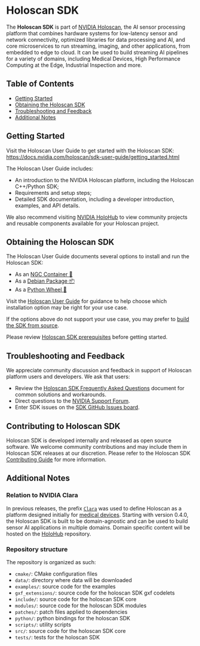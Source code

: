 # Holoscan SDK

The **Holoscan SDK** is part of [NVIDIA Holoscan](https://developer.nvidia.com/holoscan-sdk), the AI sensor processing platform that combines hardware systems for low-latency sensor and network connectivity, optimized libraries for data processing and AI, and core microservices to run streaming, imaging, and other applications, from embedded to edge to cloud. It can be used to build streaming AI pipelines for a variety of domains, including Medical Devices, High Performance Computing at the Edge, Industrial Inspection and more.

## Table of Contents

- [Getting Started](#getting-started)
- [Obtaining the Holoscan SDK](#obtaining-the-holoscan-sdk)
- [Troubleshooting and Feedback](#troubleshooting-and-feedback)
- [Additional Notes](#additional-notes)

## Getting Started

Visit the Holoscan User Guide to get started with the Holoscan SDK: <https://docs.nvidia.com/holoscan/sdk-user-guide/getting_started.html>

The Holoscan User Guide includes:
- An introduction to the NVIDIA Holoscan platform, including the Holoscan C++/Python SDK;
- Requirements and setup steps;
- Detailed SDK documentation, including a developer introduction, examples, and API details.

We also recommend visiting [NVIDIA HoloHub](https://nvidia-holoscan.github.io/holohub/) to view
community projects and reusable components available for your Holoscan project.

## Obtaining the Holoscan SDK

The Holoscan User Guide documents several options to install and run the Holoscan SDK:

- As an [NGC Container 🐋](https://docs.nvidia.com/holoscan/sdk-user-guide/sdk_installation.html#sd-tab-item-2)
- As a [Debian Package 📦️](https://docs.nvidia.com/holoscan/sdk-user-guide/sdk_installation.html#sd-tab-item-3)
- As a [Python Wheel 🐍](https://docs.nvidia.com/holoscan/sdk-user-guide/sdk_installation.html#sd-tab-item-4)

Visit the [Holoscan User Guide](https://docs.nvidia.com/holoscan/sdk-user-guide/sdk_installation.html#not-sure-what-to-choose) for
guidance to help choose which installation option may be right for your use case.

If the options above do not support your use case, you may prefer to [build the SDK from source](./DEVELOP.md).

Please review [Holoscan SDK prerequisites](https://docs.nvidia.com/holoscan/sdk-user-guide/sdk_installation.html#prerequisites)
before getting started.

## Troubleshooting and Feedback

We appreciate community discussion and feedback in support of Holoscan platform users and developers. We ask that users:
- Review the [Holoscan SDK Frequently Asked Questions](FAQ.md) document for common solutions and workarounds.
- Direct questions to the [NVIDIA Support Forum](https://forums.developer.nvidia.com/c/healthcare/holoscan-sdk/320/all).
- Enter SDK issues on the [SDK GitHub Issues board](https://github.com/nvidia-holoscan/holoscan-sdk/issues).

## Contributing to Holoscan SDK

Holoscan SDK is developed internally and released as open source software. We welcome community contributions
and may include them in Holoscan SDK releases at our discretion. Please refer to the Holoscan SDK
[Contributing Guide](/CONTRIBUTING.md) for more information.

## Additional Notes

### Relation to NVIDIA Clara

In previous releases, the prefix [`Clara`](https://developer.nvidia.com/industries/healthcare) was used to define Holoscan as a platform designed initially for [medical devices](https://www.nvidia.com/en-us/clara/developer-kits/). Starting with version 0.4.0, the Holoscan SDK is built to be domain-agnostic and can be used to build sensor AI applications in multiple domains. Domain specific content will be hosted on the [HoloHub](https://nvidia-holoscan.github.io/holohub) repository.

### Repository structure

The repository is organized as such:

- `cmake/`: CMake configuration files
- `data/`: directory where data will be downloaded
- `examples/`: source code for the examples
- `gxf_extensions/`: source code for the holoscan SDK gxf codelets
- `include/`: source code for the holoscan SDK core
- `modules/`: source code for the holoscan SDK modules
- `patches/`: patch files applied to dependencies
- `python/`: python bindings for the holoscan SDK
- `scripts/`: utility scripts
- `src/`: source code for the holoscan SDK core
- `tests/`: tests for the holoscan SDK

